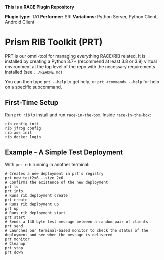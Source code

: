 **This is a RACE Plugin Repository**

**Plugin type:** TA1
**Performer:** SRI
**Variations:** Python Server, Python Client, Android Client

# Prism RIB Toolkit (PRT)

PRT is our omni-tool for managing everything RACE/RIB related. 
It is installed by creating a Python 3.7+ (recommend at least 3.8 or 3.9) virtual environment at the top level of the 
repo with the necessary requirements installed (see `../README.md`) 

You can then type `prt --help` to get help, or `prt <command> --help` for help on a specific subcommand.

## First-Time Setup

Run `prt rib` to install and run `race-in-the-box`. Inside `race-in-the-box`:

``` shell
rib config init
rib jfrog config
rib aws init
rib docker login
```

## Example - A Simple Test Deployment

With `prt rib` running in another terminal:

``` shell
# Creates a new deployment in prt's registry
prt new test2x6 --size 2x6
# Confirms the existence of the new deployment
prt ls
prt info
# Runs rib deployment create
prt create
# Runs rib deployment up
prt up
# Runs rib deployment start
prt start
# Sends a 140 byte test message between a random pair of clients
prt send
# Launches our terminal-based monitor to check the status of the deployment and see when the message is delivered
prt monitor
# Cleanup
prt stop 
prt down
```

